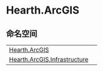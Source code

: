 # Hearth.ArcGIS




## 命名空间
<table>
<tr>
<td><a href="N_Hearth_ArcGIS">Hearth.ArcGIS</a></td>
<td></td></tr>
<tr>
<td><a href="N_Hearth_ArcGIS_Infrastructure">Hearth.ArcGIS.Infrastructure</a></td>
<td></td></tr>
</table>
